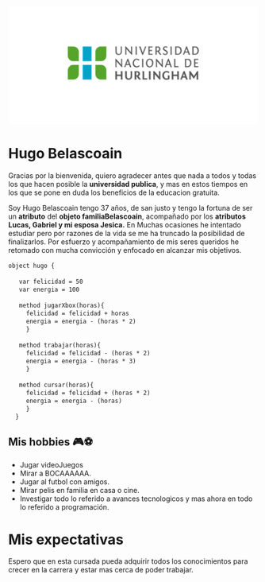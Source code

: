 ![Logo UNAHUR](./assets/UNAHUR.png)
# Hugo Belascoain
Gracias por la bienvenida, quiero agradecer antes que nada a todos y todas los que hacen posible la **universidad publica**, y mas en estos tiempos en los que se pone en duda los beneficios de la educacion gratuita.

Soy Hugo Belascoain tengo 37 años, de san justo y tengo la fortuna de ser un **atributo** del **objeto familiaBelascoain**, acompañado por los **atributos Lucas, Gabriel y mi esposa Jesica.** 
En Muchas ocasiones he intentado estudiar pero por razones de la vida se me ha truncado la posibilidad de finalizarlos. Por esfuerzo y acompañamiento de mis seres queridos he retomado con mucha convicción y enfocado en alcanzar mis objetivos. 

```
object hugo {

   var felicidad = 50 
   var energia = 100

   method jugarXbox(horas){
     felicidad = felicidad + horas
     energia = energia - (horas * 2)
     }

   method trabajar(horas){
     felicidad = felicidad - (horas * 2)
     energia = energia - (horas * 3)
     }

   method cursar(horas){
     felicidad = felicidad + (horas * 2)
     energia = energia - (horas)
     }
  } 
```
     
## Mis hobbies 🎮⚽
* Jugar videoJuegos 
* Mirar a BOCAAAAAA.
* Jugar al futbol con amigos. 
* Mirar pelis en familia en casa o cine.
* Investigar todo lo referido a avances tecnologicos y mas ahora en todo lo referido a programación.

# Mis expectativas
Espero que en esta cursada pueda adquirir todos los conocimientos para crecer en la carrera y estar mas cerca de poder trabajar.
